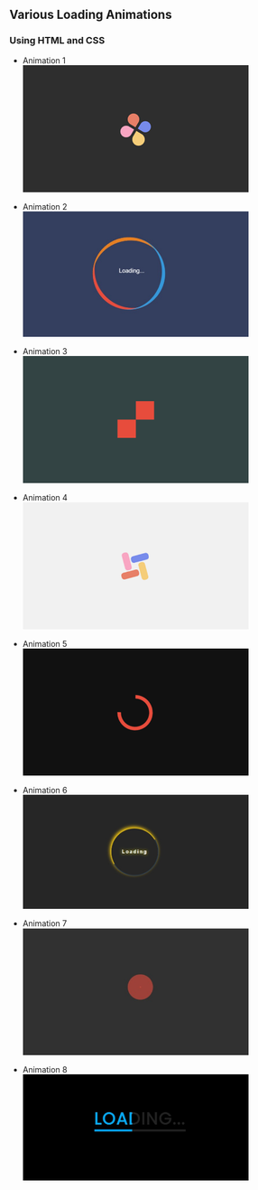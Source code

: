 ## Various Loading Animations
### Using HTML and CSS

* Animation 1 <br>
<a href="https://github.com/py-PiYush/Awesome-web-elements/tree/main/Loading%20Animations/Animation1"><img src="../img/animation1.png" width="400px"></a><br>

* Animation 2 <br>
<a href="https://github.com/py-PiYush/Awesome-web-elements/tree/main/Loading%20Animations/Animation2"><img src="../img/animation2.png" width = "400px"></a>

* Animation 3 <br>
<a href="https://github.com/py-PiYush/Awesome-web-elements/tree/main/Loading%20Animations/Animation3"><img src="../img/animation3.png" width = "400px"></a>

* Animation 4 <br>
<a href="https://github.com/py-PiYush/Awesome-web-elements/tree/main/Loading%20Animations/Animation4"><img src="../img/animation4.png" width = "400px"></a>

* Animation 5 <br>
<a href="https://github.com/py-PiYush/Awesome-web-elements/tree/main/Loading%20Animations/Animation5"><img src="../img/animation5.png" width = "400px"></a>

* Animation 6 <br>
<a href="https://github.com/py-PiYush/Awesome-web-elements/tree/main/Loading%20Animations/Animation6_glowingRing"><img src="../img/animation6.jpg" width = "400px"></a>

* Animation 7 <br>
<a href="https://github.com/py-PiYush/Awesome-web-elements/tree/main/Loading%20Animations/Animation7_ball-in-out"><img src="../img/animation7.jpg" width = "400px"></a>

* Animation 8 <br>
<a href="https://github.com/py-PiYush/Awesome-web-elements/tree/main/Loading%20Animations/Animation8"><img src="../img/animation8.png" width = "400px"></a>